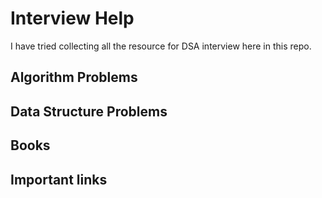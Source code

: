 # Interview Help

I have tried collecting all the resource for DSA interview here in this repo.

## Algorithm Problems
## Data Structure Problems
## Books
## Important links
	

